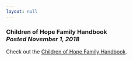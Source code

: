 ```yaml
---
layout: null
---
```


<h3 class="ui header">
  Children of Hope Family Handbook
  <div class="sub header">
    <i>Posted November 1, 2018</i>
  </div>
</h3>

Check out the
<a href="{{ site.baseurl }}/assets/COH Family Handbook.pdf">Children of Hope Family Handbook</a>.
